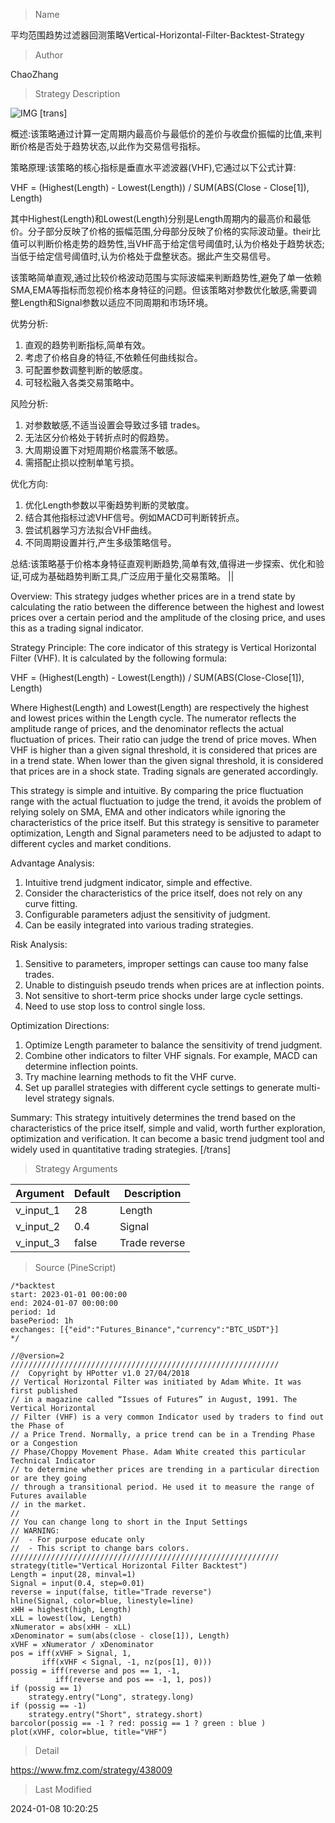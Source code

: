 
> Name

平均范围趋势过滤器回测策略Vertical-Horizontal-Filter-Backtest-Strategy

> Author

ChaoZhang

> Strategy Description

![IMG](https://www.fmz.com/upload/asset/190fb17726f84b7176d.png)
[trans]

概述:该策略通过计算一定周期内最高价与最低价的差价与收盘价振幅的比值,来判断价格是否处于趋势状态,以此作为交易信号指标。

策略原理:该策略的核心指标是垂直水平滤波器(VHF),它通过以下公式计算:

VHF = (Highest(Length) - Lowest(Length)) / SUM(ABS(Close - Close[1]), Length)

其中Highest(Length)和Lowest(Length)分别是Length周期内的最高价和最低价。分子部分反映了价格的振幅范围,分母部分反映了价格的实际波动量。their比值可以判断价格走势的趋势性,当VHF高于给定信号阈值时,认为价格处于趋势状态;当低于给定信号阈值时,认为价格处于盘整状态。据此产生交易信号。

该策略简单直观,通过比较价格波动范围与实际波幅来判断趋势性,避免了单一依赖SMA,EMA等指标而忽视价格本身特征的问题。但该策略对参数优化敏感,需要调整Length和Signal参数以适应不同周期和市场环境。

优势分析:
1. 直观的趋势判断指标,简单有效。
2. 考虑了价格自身的特征,不依赖任何曲线拟合。
3. 可配置参数调整判断的敏感度。
4. 可轻松融入各类交易策略中。

风险分析:
1. 对参数敏感,不适当设置会导致过多错 trades。 
2. 无法区分价格处于转折点时的假趋势。
3. 大周期设置下对短周期价格震荡不敏感。
4. 需搭配止损以控制单笔亏损。

优化方向:
1. 优化Length参数以平衡趋势判断的灵敏度。  
2. 结合其他指标过滤VHF信号。例如MACD可判断转折点。
3. 尝试机器学习方法拟合VHF曲线。
4. 不同周期设置并行,产生多级策略信号。

总结:该策略基于价格本身特征直观判断趋势,简单有效,值得进一步探索、优化和验证,可成为基础趋势判断工具,广泛应用于量化交易策略。
||


Overview: This strategy judges whether prices are in a trend state by calculating the ratio between the difference between the highest and lowest prices over a certain period and the amplitude of the closing price, and uses this as a trading signal indicator.  

Strategy Principle: The core indicator of this strategy is Vertical Horizontal Filter (VHF). It is calculated by the following formula:  

VHF = (Highest(Length) - Lowest(Length)) / SUM(ABS(Close-Close[1]), Length)

Where Highest(Length) and Lowest(Length) are respectively the highest and lowest prices within the Length cycle. The numerator reflects the amplitude range of prices, and the denominator reflects the actual fluctuation of prices. Their ratio can judge the trend of price moves. When VHF is higher than a given signal threshold, it is considered that prices are in a trend state. When lower than the given signal threshold, it is considered that prices are in a shock state. Trading signals are generated accordingly.

This strategy is simple and intuitive. By comparing the price fluctuation range with the actual fluctuation to judge the trend, it avoids the problem of relying solely on SMA, EMA and other indicators while ignoring the characteristics of the price itself. But this strategy is sensitive to parameter optimization, Length and Signal parameters need to be adjusted to adapt to different cycles and market conditions.  

Advantage Analysis:  
1. Intuitive trend judgment indicator, simple and effective.  
2. Consider the characteristics of the price itself, does not rely on any curve fitting.   
3. Configurable parameters adjust the sensitivity of judgment.  
4. Can be easily integrated into various trading strategies.  

Risk Analysis:  
1. Sensitive to parameters, improper settings can cause too many false trades.
2. Unable to distinguish pseudo trends when prices are at inflection points. 
3. Not sensitive to short-term price shocks under large cycle settings.  
4. Need to use stop loss to control single loss.

Optimization Directions:
1. Optimize Length parameter to balance the sensitivity of trend judgment.
2. Combine other indicators to filter VHF signals. For example, MACD can determine inflection points.
3. Try machine learning methods to fit the VHF curve. 
4. Set up parallel strategies with different cycle settings to generate multi-level strategy signals.

Summary: This strategy intuitively determines the trend based on the characteristics of the price itself, simple and valid, worth further exploration, optimization and verification. It can become a basic trend judgment tool and widely used in quantitative trading strategies.
[/trans]

> Strategy Arguments



|Argument|Default|Description|
|----|----|----|
|v_input_1|28|Length|
|v_input_2|0.4|Signal|
|v_input_3|false|Trade reverse|


> Source (PineScript)

``` pinescript
/*backtest
start: 2023-01-01 00:00:00
end: 2024-01-07 00:00:00
period: 1d
basePeriod: 1h
exchanges: [{"eid":"Futures_Binance","currency":"BTC_USDT"}]
*/

//@version=2
////////////////////////////////////////////////////////////
//  Copyright by HPotter v1.0 27/04/2018
// Vertical Horizontal Filter was initiated by Adam White. It was first published 
// in a magazine called “Issues of Futures” in August, 1991. The Vertical Horizontal 
// Filter (VHF) is a very common Indicator used by traders to find out the Phase of 
// a Price Trend. Normally, a price trend can be in a Trending Phase or a Congestion 
// Phase/Choppy Movement Phase. Adam White created this particular Technical Indicator 
// to determine whether prices are trending in a particular direction or are they going 
// through a transitional period. He used it to measure the range of Futures available
// in the market.
//
// You can change long to short in the Input Settings
// WARNING:
//  - For purpose educate only
//  - This script to change bars colors.
////////////////////////////////////////////////////////////
strategy(title="Vertical Horizontal Filter Backtest")
Length = input(28, minval=1)
Signal = input(0.4, step=0.01)
reverse = input(false, title="Trade reverse")
hline(Signal, color=blue, linestyle=line)
xHH = highest(high, Length)
xLL = lowest(low, Length)
xNumerator = abs(xHH - xLL)
xDenominator = sum(abs(close - close[1]), Length)
xVHF = xNumerator / xDenominator 
pos = iff(xVHF > Signal, 1,
       iff(xVHF < Signal, -1, nz(pos[1], 0))) 
possig = iff(reverse and pos == 1, -1,
          iff(reverse and pos == -1, 1, pos))	   
if (possig == 1) 
    strategy.entry("Long", strategy.long)
if (possig == -1)
    strategy.entry("Short", strategy.short)	   	    
barcolor(possig == -1 ? red: possig == 1 ? green : blue ) 
plot(xVHF, color=blue, title="VHF")
```

> Detail

https://www.fmz.com/strategy/438009

> Last Modified

2024-01-08 10:20:25

